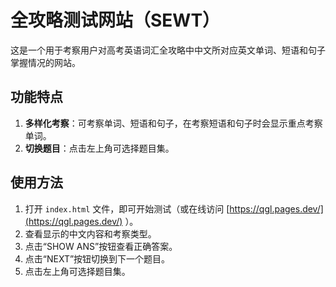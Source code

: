 # 全攻略测试网站（SEWT）

这是一个用于考察用户对高考英语词汇全攻略中中文所对应英文单词、短语和句子掌握情况的网站。

## 功能特点
1. **多样化考察**：可考察单词、短语和句子，在考察短语和句子时会显示重点考察单词。
3. **切换题目**：点击左上角可选择题目集。

## 使用方法
1. 打开 `index.html` 文件，即可开始测试（或在线访问 [https://qgl.pages.dev/](https://qgl.pages.dev/) ）。
2. 查看显示的中文内容和考察类型。
3. 点击“SHOW ANS”按钮查看正确答案。
4. 点击“NEXT”按钮切换到下一个题目。
6. 点击左上角可选择题目集。

